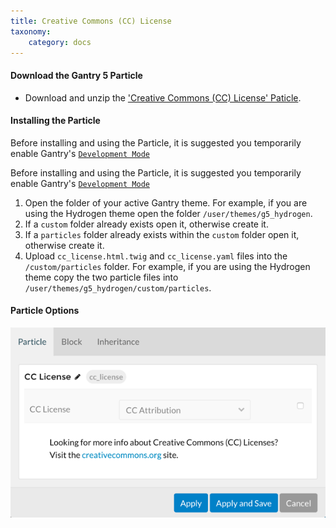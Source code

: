```yaml
---
title: Creative Commons (CC) License
taxonomy:
    category: docs
---
```


#### Download the Gantry 5 Particle
* Download and unzip the ['Creative Commons (CC) License' Paticle](https://github.com/hibbitts-design/grav-gantry5-particle-cc-license/archive/master.zip).

#### Installing the Particle

Before installing and using the Particle, it is suggested you temporarily enable Gantry's [`Development Mode`](http://docs.gantry.org/gantry5/configure/extras)

Before installing and using the Particle, it is suggested you temporarily enable Gantry's [`Development Mode`](http://docs.gantry.org/gantry5/configure/extras)

1. Open the folder of your active Gantry theme. For example, if you are using the Hydrogen theme open the folder `/user/themes/g5_hydrogen`.
2. If a `custom` folder already exists open it, otherwise create it.
3. If a `particles` folder already exists within the `custom` folder open it, otherwise create it.
4. Upload `cc_license.html.twig` and `cc_license.yaml` files into the `/custom/particles` folder. For example, if you are using the Hydrogen theme copy the two particle files into `/user/themes/g5_hydrogen/custom/particles`.

#### Particle Options
!['CC License' options](https://github.com/paulhibbitts/github-repo-images/blob/master/cc-license-options.png?raw=true)
